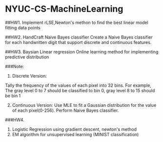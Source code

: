 # NYUC-CS-MachineLearning

##HW1.
Implement rLSE,Newton's methon to find the best linear model fitting data points

##HW2. 
HandCraft Naive Bayes classifier
Create a Naive Bayes classifier for each handwritten digit that support discrete and continuous
features.



##HW3.
Baysian Linear regression
Online learning method for implementing predictive distribution

###Note:
1. Discrete Version:

Tally the frequency of the values of each pixel into 32 bins. 
For example, The gray level 0 to 7 should be classified to bin 0, gray level 8 to 15 should be bin 1 

2. Continuous Version:
Use MLE to fit a Gaussian distribution for the value of each pixel(0-256). Perform Naive
Bayes classifier.

###HW4.
1. Logistic Regression using gradient descent, newton's method
2. EM algorithm for unsupervised learning (MINIST classification)

